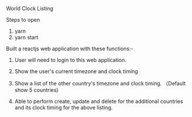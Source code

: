 World Clock Listing

Steps to open
1) yarn
2) yarn start

Built a reactjs web application with these functions:- 

1. User will need to login to this web application. 

2. Show the user's current timezone and clock timing 

3. Show a list of the other country's timezone and clock timing. （Default show 5 countries)

4. Able to perform create, update and delete for the additional countries and its clock timing for the above listing. 
